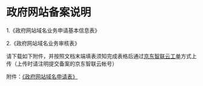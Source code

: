 # 政府网站备案说明

1.《政府网站域名业务申请基本信息表》

2.《政府网站域名业务审核表》

请下载如下附件，并按照文档末端填表须知完成表格后通过[京东智联云工单](https://ticket.jdcloud.com/myorder/submit)方式上传（上传时请注明提交备案的京东智联云帐号）

附件：[《政府网站域名申请表》](https://badownload.s3.cn-north-1.jdcloud-oss.com/zhengfuyumingshenqingbiao/zfymshb.docx)
